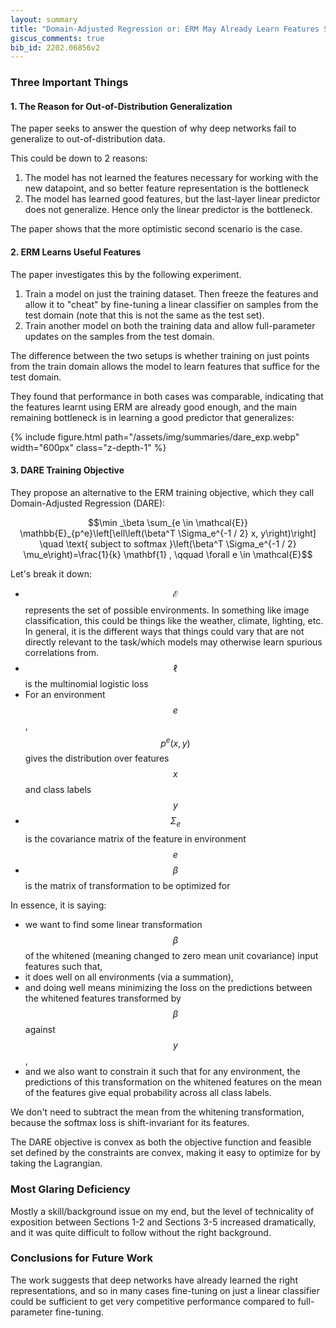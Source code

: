 ```yaml
---
layout: summary
title: "Domain-Adjusted Regression or: ERM May Already Learn Features Sufficient for Out-of-Distribution Generalization"
giscus_comments: true
bib_id: 2202.06856v2
---
```


### Three Important Things

#### 1. The Reason for Out-of-Distribution Generalization

The paper seeks to answer the question of why deep networks fail to generalize to
out-of-distribution data.

This could be down to 2 reasons:

1. The model has not learned the features necessary for working with the new datapoint, and so better feature
   representation is the bottleneck
2. The model has learned good features, but the last-layer linear predictor does not generalize. Hence only the linear predictor is the bottleneck.

The paper shows that the more optimistic second scenario is the case.

#### 2. ERM Learns Useful Features

The paper investigates this by the following experiment.

1. Train a model on just the training dataset. Then freeze the features and
   allow it to "cheat" by fine-tuning a linear classifier on samples from the test
   domain (note that this is not the same as the test set).
2. Train another model on both the training data and allow full-parameter
   updates on the samples from the test domain.

The difference between the two setups is whether training on just points from
the train domain allows the model to learn features that suffice for the
test domain.

They found that performance in both cases was comparable, indicating that the
features learnt using ERM are already good enough, and the main remaining
bottleneck is in learning a good predictor that generalizes:

{% include figure.html
    path="/assets/img/summaries/dare_exp.webp"
    width="600px"
    class="z-depth-1"
%}

#### 3. DARE Training Objective

They propose an alternative to the ERM training objective, which
they call Domain-Adjusted Regression (DARE):

$$\min _\beta \sum_{e \in \mathcal{E}} \mathbb{E}_{p^e}\left[\ell\left(\beta^T \Sigma_e^{-1 / 2} x, y\right)\right] \quad \text{ subject to softmax }\left(\beta^T \Sigma_e^{-1 / 2} \mu_e\right)=\frac{1}{k} \mathbf{1} , \qquad \forall e \in \mathcal{E}$$

Let's break it down:

- $$\mathcal{E}$$ represents the set of possible environments. In something like image classification, this could be things like the weather, climate, lighting, etc. In general, it is the different ways that things could vary that are not directly relevant to the task/which models may otherwise learn spurious correlations from.
- $$\ell$$ is the multinomial logistic loss
- For an environment $$e$$, $$p^e(x,y)$$ gives the distribution over features $$x$$ and class labels $$y$$
- $$\Sigma_e$$ is the covariance matrix of the feature in environment $$e$$
- $$\beta$$ is the matrix of transformation to be optimized for

In essence, it is saying:

- we want to find some linear transformation $$\beta$$ of the whitened (meaning changed to zero mean unit covariance) input features such that,
- it does well on all environments (via a summation),
- and doing well means minimizing the loss on the predictions between the whitened features transformed by $$\beta$$ against $$y$$,
- and we also want to constrain it such that for any environment, the predictions of this transformation on the whitened features on the mean of the features give equal probability across all class labels.

We don't need to subtract the mean from the whitening transformation, because the softmax loss is shift-invariant for its features.

The DARE objective is convex as both the objective function and feasible set
defined by the constraints are convex, making it easy to optimize for by taking
the Lagrangian.

### Most Glaring Deficiency

Mostly a skill/background issue on my end, but the level of technicality of
exposition between Sections 1-2 and Sections 3-5 increased dramatically,
and it was quite difficult to follow without the right background.

### Conclusions for Future Work

The work suggests that deep networks have already learned the right representations,
and so in many cases fine-tuning on just a linear classifier could be sufficient to get
very competitive performance compared to full-parameter fine-tuning.
